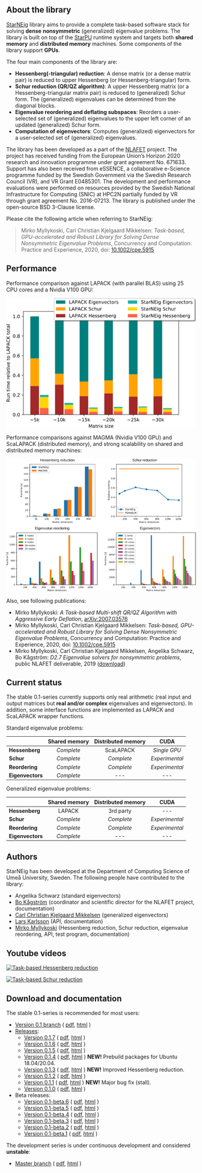 ## About the library

[StarNEig](cpe.5915.pdf) library aims to provide a complete task-based software
stack for solving **dense** **nonsymmetric** (generalized) eigenvalue problems.
The library is built on top of the [StarPU](http://starpu.gforge.inria.fr/)
runtime system and targets both **shared memory** and **distributed memory**
machines. Some components of the library support **GPUs**.

The four main components of the library are:

 - **Hessenberg(-triangular) reduction**: A dense matrix (or a dense matrix
   pair) is reduced to upper Hessenberg (or Hessenberg-triangular) form.
 - **Schur reduction (QR/QZ algorithm)**: A upper Hessenberg matrix (or a
   Hessenberg-triangular matrix pair) is reduced to (generalized) Schur form.
   The (generalized) eigenvalues can be determined from the diagonal blocks.
 - **Eigenvalue reordering and deflating subspaces**: Reorders a user-selected
   set of (generalized) eigenvalues to the upper left corner of an updated
   (generalized) Schur form.
 - **Computation of eigenvectors**: Computes (generalized) eigenvectors for a
   user-selected set of (generalized) eigenvalues.

The library has been developed as a part of the [NLAFET](https://www.nlafet.eu/)
project. The project has received funding from the European Union’s Horizon 2020
research and innovation programme under grant agreement No. 671633. Support has
also been received from eSSENCE, a collaborative e-Science programme funded by
the Swedish Government via the Swedish Research Council (VR), and VR Grant
E0485301. The development and performance evaluations were performed on
resources provided by the Swedish National Infrastructure for Computing (SNIC)
at HPC2N partially funded by VR through grant agreement No. 2016-07213. The 
library is published under the open-source BSD 3-Clause license.

Please cite the following article when referring to StarNEig:
> Mirko Myllykoski, Carl Christian Kjelgaard Mikkelsen: *Task-based,
> GPU-accelerated and Robust Library for Solving Dense Nonsymmetric Eigenvalue
> Problems*, Concurrency and Computation: Practice and Experience, 2020,
> doi: [10.1002/cpe.5915](https://doi.org/10.1002/cpe.5915)

## Performance

Performance comparison against LAPACK (with parallel BLAS) using 25 CPU cores
and a Nvidia V100 GPU:

![Performance comparison against LAPACK](figures/performance_lapack.png)

Performance comparisons against MAGMA (Nvidia V100 GPU) and ScaLAPACK
(distributed memory), and strong scalability on shared and distributed memory
machines:

![Performance comparisons](figures/performance.png)

Also, see following publications:

 - Mirko Myllykoski: *A Task-based Multi-shift QR/QZ Algorithm with Aggressive
   Early Deflation*, [arXiv:2007.03576](https://arxiv.org/abs/2007.03576)
 - Mirko Myllykoski, Carl Christian Kjelgaard Mikkelsen: *Task-based,
   GPU-accelerated and Robust Library for Solving Dense Nonsymmetric Eigenvalue
   Problems*, Concurrency and Computation: Practice and Experience, 2020,
   doi: [10.1002/cpe.5915](https://doi.org/10.1002/cpe.5915)
 - Mirko Myllykoski, Carl Christian Kjelgaard Mikkelsen, Angelika Schwarz,
   Bo Kågström: *D2.7 Eigenvalue solvers for nonsymmetric problems*, public
   NLAFET deliverable, 2019
   ([download](D2.7-EVP-solvers-evaluation-final.pdf))

## Current status

The stable 0.1-series currently supports only real arithmetic (real input and
output matrices but **real and/or complex** eigenvalues and eigenvectors). In
addition, some interface functions are implemented as LAPACK and ScaLAPACK
wrapper functions.

Standard eigenvalue problems:

|                  |  Shared memory  | Distributed memory |      CUDA      |
|------------------|:---------------:|:------------------:|:--------------:|
| **Hessenberg**   |   *Complete*    |      ScaLAPACK     |  *Single GPU*  |
| **Schur**        |   *Complete*    |     *Complete*     | *Experimental* |
| **Reordering**   |   *Complete*    |     *Complete*     | *Experimental* |
| **Eigenvectors** |   *Complete*    |        ---         |      ---       |

Generalized eigenvalue problems:

|                  |  Shared memory  | Distributed memory |      CUDA      |
|------------------|:---------------:|:------------------:|:--------------:|
| **Hessenberg**   |     LAPACK      |     3rd party      |      ---       |
| **Schur**        |   *Complete*    |     *Complete*     | *Experimental* |
| **Reordering**   |   *Complete*    |     *Complete*     | *Experimental* |
| **Eigenvectors** |   *Complete*    |        ---         |      ---       |

## Authors

StarNEig has been developed at the Department of Computing Science of Umeå
University, Sweden. The following people have contributed to the library:

 - Angelika Schwarz (standard eigenvectors)
 - [Bo Kågström](https://people.cs.umu.se/bokg/) (coordinator and scientific director for the NLAFET project,
   documentation)
 - [Carl Christian Kjelgaard Mikkelsen](https://people.cs.umu.se/spock/) (generalized eigenvectors)
 - [Lars Karlsson](https://people.cs.umu.se/larsk/) (API, documentation)
 - [Mirko Myllykoski](https://mmyllykoski.wordpress.com/) (Hessenberg reduction, Schur reduction, eigenvalue
   reordering, API, test program, documentation)

## Youtube videos

[![Task-based Hessenberg reduction](http://img.youtube.com/vi/QgycQIn1q_o/0.jpg)](http://www.youtube.com/watch?v=QgycQIn1q_o "Task-based Hessenberg reduction")

[![Task-based Schur reduction](http://img.youtube.com/vi/VPHL0m2tmgI/0.jpg)](http://www.youtube.com/watch?v=VPHL0m2tmgI "Task-based Schur reduction")

## Download and documentation

The stable 0.1-series is recommended for most users:

 - [Version 0.1 branch](https://github.com/NLAFET/StarNEig/tree/v0.1) (
    [pdf](https://nlafet.github.io/StarNEig/v0.1/starneig_manual.pdf),
    [html](https://nlafet.github.io/StarNEig/v0.1/html/)
    )
 - [Releases](https://github.com/NLAFET/StarNEig/releases/):
   - [Version 0.1.7](https://github.com/NLAFET/StarNEig/releases/tag/v0.1.7) (
     [pdf](https://nlafet.github.io/StarNEig/v0.1.7/starneig_manual.pdf),
     [html](https://nlafet.github.io/StarNEig/v0.1.7/html/)
     )
   - [Version 0.1.6](https://github.com/NLAFET/StarNEig/releases/tag/v0.1.6) (
     [pdf](https://nlafet.github.io/StarNEig/v0.1.6/starneig_manual.pdf),
     [html](https://nlafet.github.io/StarNEig/v0.1.6/html/)
     )
   - [Version 0.1.5](https://github.com/NLAFET/StarNEig/releases/tag/v0.1.5) (
     [pdf](https://nlafet.github.io/StarNEig/v0.1.5/starneig_manual.pdf),
     [html](https://nlafet.github.io/StarNEig/v0.1.5/html/)
     )
   - [Version 0.1.4](https://github.com/NLAFET/StarNEig/releases/tag/v0.1.4) (
     [pdf](https://nlafet.github.io/StarNEig/v0.1.4/starneig_manual.pdf),
     [html](https://nlafet.github.io/StarNEig/v0.1.4/html/)
     )
     **NEW!** Prebuild packages for Ubuntu 18.04/20.04.
   - [Version 0.1.3](https://github.com/NLAFET/StarNEig/releases/tag/v0.1.3) (
     [pdf](https://nlafet.github.io/StarNEig/v0.1.3/starneig_manual.pdf),
     [html](https://nlafet.github.io/StarNEig/v0.1.3/html/)
     ) 
     **NEW!** Improved Hessenberg reduction.
   - [Version 0.1.2](https://github.com/NLAFET/StarNEig/releases/tag/v0.1.2) (
     [pdf](https://nlafet.github.io/StarNEig/v0.1.2/starneig_manual.pdf),
     [html](https://nlafet.github.io/StarNEig/v0.1.2/html/)
     )
   - [Version 0.1.1](https://github.com/NLAFET/StarNEig/releases/tag/v0.1.1) (
     [pdf](https://nlafet.github.io/StarNEig/v0.1.1/starneig_manual.pdf),
     [html](https://nlafet.github.io/StarNEig/v0.1.1/html/)
     )
     **NEW!** Major bug fix (stall).
   - [Version 0.1.0](https://github.com/NLAFET/StarNEig/releases/tag/v0.1.0) (
     [pdf](https://nlafet.github.io/StarNEig/v0.1.0/starneig_manual.pdf),
     [html](https://nlafet.github.io/StarNEig/v0.1.0/html/)
     )
 - Beta releases:
   - [Version 0.1-beta.6](https://github.com/NLAFET/StarNEig/releases/tag/v0.1-beta.6) (
     [pdf](https://nlafet.github.io/StarNEig/v0.1-beta.6/starneig_manual.pdf),
     [html](https://nlafet.github.io/StarNEig/v0.1-beta.6/html/)
     )
   - [Version 0.1-beta.5](https://github.com/NLAFET/StarNEig/releases/tag/v0.1-beta.5) (
     [pdf](https://nlafet.github.io/StarNEig/v0.1-beta.5/starneig_manual.pdf),
     [html](https://nlafet.github.io/StarNEig/v0.1-beta.5/html/)
     )
   - [Version 0.1-beta.4](https://github.com/NLAFET/StarNEig/releases/tag/v0.1-beta.4) (
     [pdf](https://nlafet.github.io/StarNEig/v0.1-beta.4/starneig_manual.pdf),
     [html](https://nlafet.github.io/StarNEig/v0.1-beta.4/html/)
     )
   - [Version 0.1-beta.3](https://github.com/NLAFET/StarNEig/releases/tag/v0.1-beta.3) (
     [pdf](https://nlafet.github.io/StarNEig/v0.1-beta.3/starneig_manual.pdf),
     [html](https://nlafet.github.io/StarNEig/v0.1-beta.3/html/)
     )
   - [Version 0.1-beta.2](https://github.com/NLAFET/StarNEig/releases/tag/v0.1-beta.2) (
     [pdf](https://nlafet.github.io/StarNEig/v0.1-beta.2/starneig_manual.pdf),
     [html](https://nlafet.github.io/StarNEig/v0.1-beta.2/html/)
     )
   - [Version 0.1-beta.1](https://github.com/NLAFET/StarNEig/releases/tag/v0.1-beta.1) (
     [pdf](https://nlafet.github.io/StarNEig/v0.1-beta.1/starneig_manual.pdf),
     [html](https://nlafet.github.io/StarNEig/v0.1-beta.1/html/)
     )

The development series is under continuous development and considered
**unstable**:

 - [Master branch](https://github.com/NLAFET/StarNEig/tree/master) (
    [pdf](https://nlafet.github.io/StarNEig/master/starneig_manual.pdf),
    [html](https://nlafet.github.io/StarNEig/master/html/)
    )
